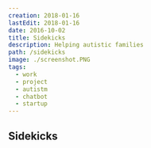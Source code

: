 ```yaml
---
creation: 2018-01-16
lastEdit: 2018-01-16
date: 2016-10-02
title: Sidekicks
description: Helping autistic families
path: /sidekicks
image: ./screenshot.PNG
tags:
  - work
  - project
  - autistm
  - chatbot
  - startup
---
```


## Sidekicks
